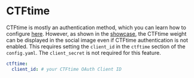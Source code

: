 # CTFtime

CTFtime is mostly an authentication method, which you can learn how to configure [here](/docs/auth#ctftime). However, as shown in the [showcase](/docs/showcase#social-cards), the CTFtime weight can be displayed in the social image even if CTFtime authentication is not enabled. This requires setting the `client_id` in the `ctftime` section of the `config.yaml`. The `client_secret` is not required for this feature.

```yaml
ctftime:
  client_id: # your CTFtime OAuth Client ID
```
